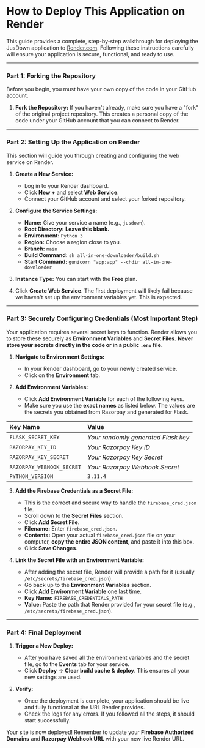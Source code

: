 # How to Deploy This Application on Render

This guide provides a complete, step-by-step walkthrough for deploying the JusDown application to [Render.com](https://render.com/). Following these instructions carefully will ensure your application is secure, functional, and ready to use.

---

### **Part 1: Forking the Repository**

Before you begin, you must have your own copy of the code in your GitHub account.

1.  **Fork the Repository:** If you haven't already, make sure you have a "fork" of the original project repository. This creates a personal copy of the code under your GitHub account that you can connect to Render.

---

### **Part 2: Setting Up the Application on Render**

This section will guide you through creating and configuring the web service on Render.

1.  **Create a New Service:**
    *   Log in to your Render dashboard.
    *   Click **New +** and select **Web Service**.
    *   Connect your GitHub account and select your forked repository.

2.  **Configure the Service Settings:**
    *   **Name:** Give your service a name (e.g., `jusdown`).
    *   **Root Directory:** **Leave this blank.**
    *   **Environment:** `Python 3`
    *   **Region:** Choose a region close to you.
    *   **Branch:** `main`
    *   **Build Command:** `sh all-in-one-downloader/build.sh`
    *   **Start Command:** `gunicorn "app:app" --chdir all-in-one-downloader`

3.  **Instance Type:** You can start with the **Free** plan.
4.  Click **Create Web Service**. The first deployment will likely fail because we haven't set up the environment variables yet. This is expected.

---

### **Part 3: Securely Configuring Credentials (Most Important Step)**

Your application requires several secret keys to function. Render allows you to store these securely as **Environment Variables** and **Secret Files**. **Never store your secrets directly in the code or in a public `.env` file.**

1.  **Navigate to Environment Settings:**
    *   In your Render dashboard, go to your newly created service.
    *   Click on the **Environment** tab.

2.  **Add Environment Variables:**
    *   Click **Add Environment Variable** for each of the following keys.
    *   Make sure you use the **exact names** as listed below. The values are the secrets you obtained from Razorpay and generated for Flask.

| Key Name | Value |
| :--- | :--- |
| `FLASK_SECRET_KEY` | *Your randomly generated Flask key* |
| `RAZORPAY_KEY_ID` | *Your Razorpay Key ID* |
| `RAZORPAY_KEY_SECRET`| *Your Razorpay Key Secret* |
| `RAZORPAY_WEBHOOK_SECRET` | *Your Razorpay Webhook Secret* |
| `PYTHON_VERSION` | `3.11.4` |

3.  **Add the Firebase Credentials as a Secret File:**
    *   This is the correct and secure way to handle the `firebase_cred.json` file.
    *   Scroll down to the **Secret Files** section.
    *   Click **Add Secret File**.
    *   **Filename:** Enter `firebase_cred.json`.
    *   **Contents:** Open your actual `firebase_cred.json` file on your computer, **copy the entire JSON content**, and paste it into this box.
    *   Click **Save Changes**.

4.  **Link the Secret File with an Environment Variable:**
    *   After adding the secret file, Render will provide a path for it (usually `/etc/secrets/firebase_cred.json`).
    *   Go back up to the **Environment Variables** section.
    *   Click **Add Environment Variable** one last time.
    *   **Key Name:** `FIREBASE_CREDENTIALS_PATH`
    *   **Value:** Paste the path that Render provided for your secret file (e.g., `/etc/secrets/firebase_cred.json`).

---

### **Part 4: Final Deployment**

1.  **Trigger a New Deploy:**
    *   After you have saved all the environment variables and the secret file, go to the **Events** tab for your service.
    *   Click **Deploy** -> **Clear build cache & deploy**. This ensures all your new settings are used.

2.  **Verify:**
    *   Once the deployment is complete, your application should be live and fully functional at the URL Render provides.
    *   Check the logs for any errors. If you followed all the steps, it should start successfully.

Your site is now deployed! Remember to update your **Firebase Authorized Domains** and **Razorpay Webhook URL** with your new live Render URL.
